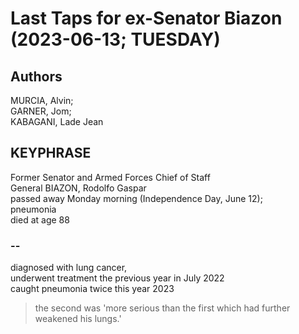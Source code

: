 # Last Taps for ex-Senator Biazon (2023-06-13; TUESDAY)

## Authors

MURCIA, Alvin;<br/>
GARNER, Jom;<br/>
KABAGANI, Lade Jean

## KEYPHRASE

Former Senator and Armed Forces Chief of Staff<br/>
General BIAZON, Rodolfo Gaspar <br/>
passed away Monday morning (Independence Day, June 12);<br/>
pneumonia<br/>
died at age 88

### --

diagnosed with lung cancer, <br/>
underwent treatment the previous year in July 2022<br/>
caught pneumonia twice this year 2023

> the second was 'more serious than the first which had further weakened his lungs.'


